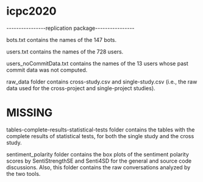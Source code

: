 # icpc2020

----------------replication package----------------

bots.txt contains the names of the 147 bots.

users.txt contains the names of the 728 users.

users_noCommitData.txt contains the names of the 13 users whose past commit data was not computed.

raw_data folder contains cross-study.csv and single-study.csv (i.e., the raw data used for the cross-project and single-project studies).

# MISSING 
tables-complete-results-statistical-tests folder contains the tables with the complete results of statistical tests, for both the single study and the cross study.

sentiment_polarity folder contains the box plots of the sentiment polarity scores by SentiStrengthSE and Senti4SD for the general and source code discussions. Also, this folder contains the raw conversations analyzed by the two tools.

